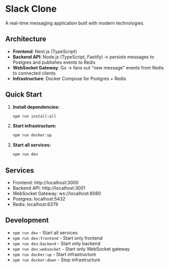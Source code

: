# Slack Clone

A real-time messaging application built with modern technologies.

## Architecture

- **Frontend**: Next.js (TypeScript)
- **Backend API**: Node.js (TypeScript, Fastify) → persists messages to Postgres and publishes events to Redis
- **WebSocket Gateway**: Go → fans out "new message" events from Redis to connected clients
- **Infrastructure**: Docker Compose for Postgres + Redis

## Quick Start

1. **Install dependencies:**

   ```bash
   npm run install:all
   ```

2. **Start infrastructure:**

   ```bash
   npm run docker:up
   ```

3. **Start all services:**
   ```bash
   npm run dev
   ```

## Services

- Frontend: http://localhost:3000
- Backend API: http://localhost:3001
- WebSocket Gateway: ws://localhost:8080
- Postgres: localhost:5432
- Redis: localhost:6379

## Development

- `npm run dev` - Start all services
- `npm run dev:frontend` - Start only frontend
- `npm run dev:backend` - Start only backend
- `npm run dev:websocket` - Start only WebSocket gateway
- `npm run docker:up` - Start infrastructure
- `npm run docker:down` - Stop infrastructure

